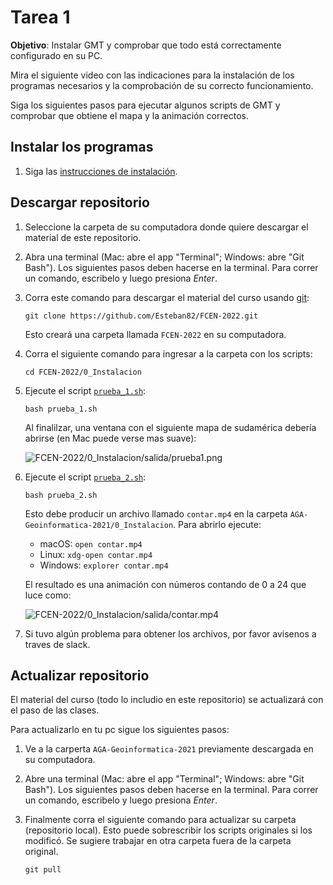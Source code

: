 # Tarea 1

**Objetivo**: Instalar GMT y comprobar que todo está correctamente configurado en su PC.

Mira el siguiente video con las indicaciones para la instalación de los programas necesarios
y la comprobación de su correcto funcionamiento.

Siga los siguientes pasos para ejecutar algunos scripts de GMT y comprobar
que obtiene el mapa y la animación correctos.


## Instalar los programas

1. Siga las [instrucciones de instalación](../INSTALL.md).


## Descargar repositorio

1. Seleccione la carpeta de su computadora donde quiere descargar el material de este repositorio. 
2. Abra una terminal (Mac: abre el app "Terminal"; Windows: abre "Git Bash").
   Los siguientes pasos deben hacerse en la terminal.
   Para correr un comando, escribelo y luego presiona *Enter*.
3. Corra este comando para descargar el material del curso usando [git](https://en.wikipedia.org/wiki/Git):

   ```
   git clone https://github.com/Esteban82/FCEN-2022.git
   ```

   Esto creará una carpeta llamada `FCEN-2022` en su computadora.

4. Corra el siguiente comando para ingresar a la carpeta con los scripts:

   ```
   cd FCEN-2022/0_Instalacion
   
   ```

5. Ejecute el script [`prueba_1.sh`](prueba_1.sh):

   ```
   bash prueba_1.sh
   ```

   Al finalilzar, una ventana con el siguiente mapa de sudamérica debería abrirse (en Mac puede verse mas suave):

   ![`FCEN-2022/0_Instalacion/salida/prueba1.png`](salida/prueba1.png)

6. Ejecute el script [`prueba_2.sh`](prueba_2.sh):

   ```
   bash prueba_2.sh
   ```

   Esto debe producir un archivo llamado `contar.mp4` en la carpeta
   `AGA-Geoinformatica-2021/0_Instalacion`. Para abrirlo ejecute:

   * macOS: `open contar.mp4`
   * Linux: `xdg-open contar.mp4`
   * Windows: `explorer contar.mp4`

   El resultado es una animación con números contando de 0 a 24 que luce como:

   ![`FCEN-2022/0_Instalacion/salida/contar.mp4`](salida/contar.gif)

7. Si tuvo algún problema para obtener los archivos, por favor avisenos a traves de slack.

## Actualizar repositorio

El material del curso (todo lo includio en este repositorio) se actualizará con el paso de las clases. 

Para actualizarlo en tu pc sigue los siguientes pasos:


1. Ve a la carperta `AGA-Geoinformatica-2021` previamente descargada en su computadora.

2. Abre una terminal (Mac: abre el app "Terminal"; Windows: abre "Git Bash").
   Los siguientes pasos deben hacerse en la terminal.
   Para correr un comando, escribelo y luego presiona *Enter*.

3. Finalmente corra el siguiente comando para actualizar su carpeta (repositorio local). Esto puede sobrescribir los scripts originales si los modificó. Se sugiere trabajar en otra carpeta fuera de la carpeta original.

   ```
   git pull
   
   ```
